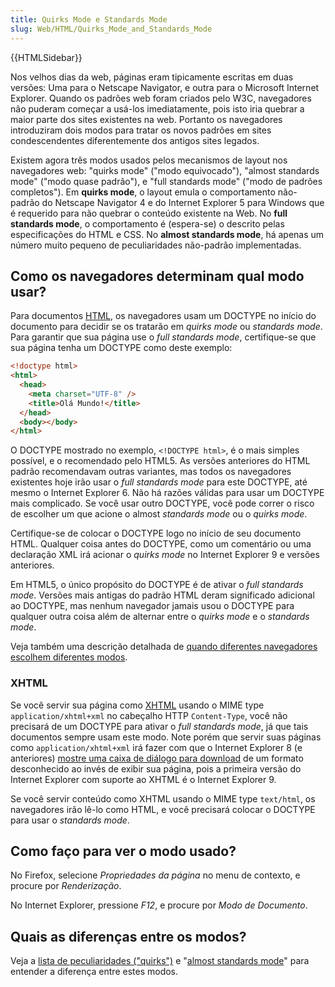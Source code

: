 ```yaml
---
title: Quirks Mode e Standards Mode
slug: Web/HTML/Quirks_Mode_and_Standards_Mode
---
```


{{HTMLSidebar}}

Nos velhos dias da web, páginas eram tipicamente escritas em duas versões: Uma para o Netscape Navigator, e outra para o Microsoft Internet Explorer. Quando os padrões web foram criados pelo W3C, navegadores não puderam começar a usá-los imediatamente, pois isto iria quebrar a maior parte dos sites existentes na web. Portanto os navegadores introduziram dois modos para tratar os novos padrões em sites condescendentes diferentemente dos antigos sites legados.

Existem agora três modos usados pelos mecanismos de layout nos navegadores web: "quirks mode" ("modo equivocado"), "almost standards mode" ("modo quase padrão"), e "full standards mode" ("modo de padrões completos"). Em **quirks mode**, o layout emula o comportamento não-padrão do Netscape Navigator 4 e do Internet Explorer 5 para Windows que é requerido para não quebrar o conteúdo existente na Web. No **full standards mode**, o comportamento é (espera-se) o descrito pelas especificações do HTML e CSS. No **almost standards mode**, há apenas um número muito pequeno de peculiaridades não-padrão implementadas.

## Como os navegadores determinam qual modo usar?

Para documentos [HTML](/pt-BR/docs/HTML), os navegadores usam um DOCTYPE no início do documento para decidir se os tratarão em _quirks mode_ ou _standards mode_. Para garantir que sua página use o _full standards mode_, certifique-se que sua página tenha um DOCTYPE como deste exemplo:

```html
<!doctype html>
<html>
  <head>
    <meta charset="UTF-8" />
    <title>Olá Mundo!</title>
  </head>
  <body></body>
</html>
```

O DOCTYPE mostrado no exemplo, `<!DOCTYPE html>`, é o mais simples possível, e o recomendado pelo HTML5. As versões anteriores do HTML padrão recomendavam outras variantes, mas todos os navegadores existentes hoje irão usar o _full standards mode_ para este DOCTYPE, até mesmo o Internet Explorer 6. Não há razões válidas para usar um DOCTYPE mais complicado. Se você usar outro DOCTYPE, você pode correr o risco de escolher um que acione o almost _standards mode_ ou o _quirks mode_.

Certifique-se de colocar o DOCTYPE logo no início de seu documento HTML. Qualquer coisa antes do DOCTYPE, como um comentário ou uma declaração XML irá acionar o _quirks mode_ no Internet Explorer 9 e versões anteriores.

Em HTML5, o único propósito do DOCTYPE é de ativar o _full standards mode_. Versões mais antigas do padrão HTML deram significado adicional ao DOCTYPE, mas nenhum navegador jamais usou o DOCTYPE para qualquer outra coisa além de alternar entre o _quirks mode_ e o _standards mode_.

Veja também uma descrição detalhada de [quando diferentes navegadores escolhem diferentes modos](http://hsivonen.iki.fi/doctype/).

### XHTML

Se você servir sua página como [XHTML](/pt-BR/docs/XHTML) usando o MIME type `application/xhtml+xml` no cabeçalho HTTP `Content-Type`, você não precisará de um DOCTYPE para ativar o _full standards mode_, já que tais documentos sempre usam este modo. Note porém que servir suas páginas como `application/xhtml+xml` irá fazer com que o Internet Explorer 8 (e anteriores) [mostre uma caixa de diálogo para download](/pt-BR/docs/XHTML#Support) de um formato desconhecido ao invés de exibir sua página, pois a primeira versão do Internet Explorer com suporte ao XHTML é o Internet Explorer 9.

Se você servir conteúdo como XHTML usando o MIME type `text/html`, os navegadores irão lê-lo como HTML, e você precisará colocar o DOCTYPE para usar o _standards mode_.

## Como faço para ver o modo usado?

No Firefox, selecione _Propriedades da página_ no menu de contexto, e procure por _Renderização_.

No Internet Explorer, pressione _F12_, e procure por _Modo de Documento_.

## Quais as diferenças entre os modos?

Veja a [lista de peculiaridades ("quirks")](/pt-BR/docs/Mozilla_Quirks_Mode_Behavior) e "[almost standards mode](/pt-BR/docs/Gecko's_"Almost_Standards"_Mode)" para entender a diferença entre estes modos.
